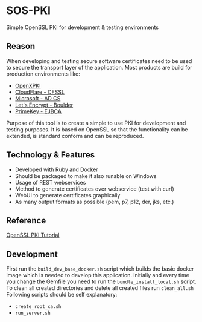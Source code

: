# SOS-PKI
Simple OpenSSL PKI for development &amp; testing environments

## Reason
When developing and testing secure software certificates need to be used to secure the transport layer of the application. Most products are build for production environments like: 
- [OpenXPKI](http://www.openxpki.org)
- [CloudFlare - CFSSL](https://github.com/cloudflare/cfssl)
- [Microsoft - AD CS](https://technet.microsoft.com/en-us/windowsserver/dd448615.aspx)
- [Let's Encrypt - Boulder](https://github.com/letsencrypt/boulder)
- [PrimeKey - EJBCA](https://www.ejbca.org)

Purpose of this tool is to create a simple to use PKI for development and testing purposes. It is based on OpenSSL so that the functionality can be extended, is standard conform and can be reproduced.

## Technology &amp; Features
- Developed with Ruby and Docker
- Should be packaged to make it also runable on Windows
- Usage of REST webservices
- Method to generate certificates over webservice (test with curl)
- WebUI to generate certificates graphically
- As many output formats as possible (pem, p7, p12, der, jks, etc.)

## Reference
[OpenSSL PKI Tutorial](https://pki-tutorial.readthedocs.io/en/latest/)

## Development
First run the `build_dev_base_docker.sh` script which builds the basic docker image which is needed to develop this application.
Initially and every time you change the Gemfile you need to run the `bundle_install_local.sh` script.
To clean all created directories and delete all created files run `clean_all.sh`
Following scripts should be self explanatory:
- `create_root_ca.sh`
- `run_server.sh`
